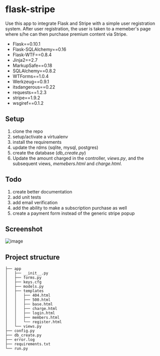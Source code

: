 flask-stripe
========================

Use this app to integrate Flask and Stripe with a simple user registration system. After user registration, the user is taken to a memeber's page where s/he can then purchase premium content via Stripe.

- Flask==0.10.1
- Flask-SQLAlchemy==0.16
- Flask-WTF==0.8.4
- Jinja2==2.7
- MarkupSafe==0.18
- SQLAlchemy==0.8.2
- WTForms==1.0.4
- Werkzeug==0.9.1
- itsdangerous==0.22
- requests==1.2.3
- stripe==1.9.2
- wsgiref==0.1.2
 
## Setup

1. clone the repo
2. setup/activate a virtualenv
3. install the requirements
4. update the rdms (sqlite, mysql, postgres)
5. create the database (*db_create.py*)
6. Update the amount charged in the controller, *views.py*, and the subsequent views, *memebers.html* and *charge.html*.

## Todo

1. create better documentation
2. add unit tests
3. add email verification
4. add the ability to make a subscription purchase as well
5. create a payment form instead of the generic stripe popup

## Screenshot
![image](/screenshots/1.png)

## Project structure

    ├── app
    │   ├── __init__.py
    │   ├── forms.py
    │   ├── keys.cfg
    │   ├── models.py
    │   ├── templates
    │   │   ├── 404.html
    │   │   ├── 500.html
    │   │   ├── base.html
    │   │   ├── charge.html
    │   │   ├── login.html
    │   │   ├── members.html
    │   │   └── register.html
    │   └── views.py
    ├── config.py
    ├── db_create.py
    ├── error.log
    ├── requirements.txt
    └── run.py
